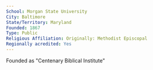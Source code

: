 ```yaml
---
School: Morgan State University
City: Baltimore
State/Territory: Maryland
Founded: 1867
Type: Public
Religious Affiliation: Originally: Methodist Episcopal
Regionally acredited: Yes
---
```

Founded as "Centenary Biblical Institute"